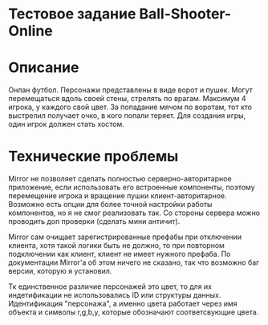 # Тестовое задание Ball-Shooter-Online
# Описание
Онлан футбол. Персонажи представлены в виде ворот и пушек. Могут перемещаться вдоль своей стены, стрелять по врагам.
Максимум 4 игрока, у каждого свой цвет. За попадание мячом по воротам, тот кто выстрелил получает очко, в кого попали теряет. Для создания игры, один игрок должен стать хостом.

# Технические проблемы

Mirror не позволяет сделать полностью серверно-авторитарное приложение, если использовать его встроенные компоненты, поэтому перемещение игрока и вращение пушки клиент-авторитарное. Возможно есть опции для более точной настройки работы компонентов, но я не смог реализовать так. Со стороны сервера можно проводить доп проверки (сделать мини античит).

Mirror сам очищает зарегистрированные префабы при отключении клиента, хотя такой логики быть не должно, то при повторном подключении как клиент, клиент не имеет нужного префаба. По документации Mirror'a об этом ничего не сказано, так что возможно баг версии, которую я установил.

Тк единственное различие персонажей это цвет, то для их индетификации не использовались ID или структуры данных. Идентификация "персонажа", а именно цвета работает через имя объекта и символы r,g,b,y, которые обозначают соответсвующие цвета.
